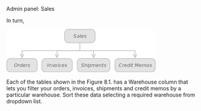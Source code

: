 Admin panel: Sales

In turn,

![Figure 8.1. These tables contain warehouse column that can be used to quickly filter the entries presented in the tables.](Warehouse_Figure_8_1.png)
 

Each of the tables shown in the Figure 8.1. has a Warehouse column that lets you filter your orders, invoices, shipments and credit memos by a particular warehouse. Sort these data selecting a required warehouse from dropdown list.
